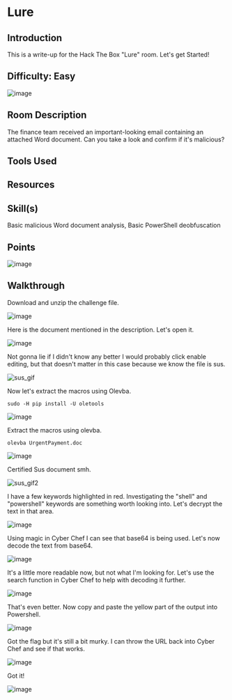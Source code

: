 # Lure
## Introduction
This is a write-up for the Hack The Box "Lure" room. Let's get Started!

## Difficulty: Easy
![image](https://github.com/zrmartin71/HTB_Write_Ups/assets/54414820/2b41ab99-7a3a-4d0d-b680-264248d47a01)

## Room Description
The finance team received an important-looking email containing an attached Word document. Can you take a look and confirm if it's malicious?

## Tools Used


## Resources


## Skill(s)
Basic malicious Word document analysis, Basic PowerShell deobfuscation

## Points
![image](https://github.com/zrmartin71/HTB_Write_Ups/assets/54414820/a604e486-b35e-4871-b908-3e2b8ad406ce)

## Walkthrough

Download and unzip the challenge file.

![image](https://github.com/zrmartin71/HTB_Write_Ups/assets/54414820/8c79b4d2-2e8b-48de-a158-c240708e0e4f)

Here is the document mentioned in the description. Let's open it.

![image](https://github.com/zrmartin71/HTB_Write_Ups/assets/54414820/7a6c5739-c2c4-41e9-a323-75112a424a40)

Not gonna lie if I didn't know any better I would probably click enable editing, but that doesn't matter in this case because we know the file is sus.

![sus_gif](https://github.com/zrmartin71/HTB_Write_Ups/assets/54414820/03c90288-cae6-4f9d-911e-e26a67f9c176)

Now let's extract the macros using Olevba.

```
sudo -H pip install -U oletools
```
![image](https://github.com/zrmartin71/HTB_Write_Ups/assets/54414820/0372e8cf-a3bc-4e14-a36a-132a9c1fe0dd)

Extract the macros using olevba.

``` 
olevba UrgentPayment.doc
```
![image](https://github.com/zrmartin71/HTB_Write_Ups/assets/54414820/b173eeb4-1f6a-474c-8dea-3590b5c2a8d3)

Certified Sus document smh.

![sus_gif2](https://github.com/zrmartin71/HTB_Write_Ups/assets/54414820/3c6498cc-09d4-42aa-badd-4095f895702b)

I have a few keywords highlighted in red. Investigating the "shell" and "powershell" keywords are something worth looking into. Let's decrypt the text in that area.

![image](https://github.com/zrmartin71/HTB_Write_Ups/assets/54414820/a802653a-fe9c-4f3c-9d8e-fd5fd5bed8b5)

Using magic in Cyber Chef I can see that base64 is being used. Let's now decode the text from base64.

![image](https://github.com/zrmartin71/HTB_Write_Ups/assets/54414820/cec1705f-4c0b-4b89-86f3-640b8e6ab0ba)

It's a little more readable now, but not what I'm looking for. Let's use the search function in Cyber Chef to help with decoding it further.

![image](https://github.com/zrmartin71/HTB_Write_Ups/assets/54414820/9bb5e4f0-0744-477f-80d2-f0dcfdc3251b)

That's even better. Now copy and paste the yellow part of the output into Powershell.

![image](https://github.com/zrmartin71/HTB_Write_Ups/assets/54414820/6bd2a475-9e31-4554-b448-e5e527180adf)
 
Got the flag but it's still a bit murky. I can throw the URL back into Cyber Chef and see if that works.

![image](https://github.com/zrmartin71/HTB_Write_Ups/assets/54414820/fd5ffd80-a74f-4528-90ae-5f99fa96b075)

Got it!

![image](https://github.com/zrmartin71/HTB_Write_Ups/assets/54414820/3c00232c-cf4d-4055-b323-e5b4722db127)

